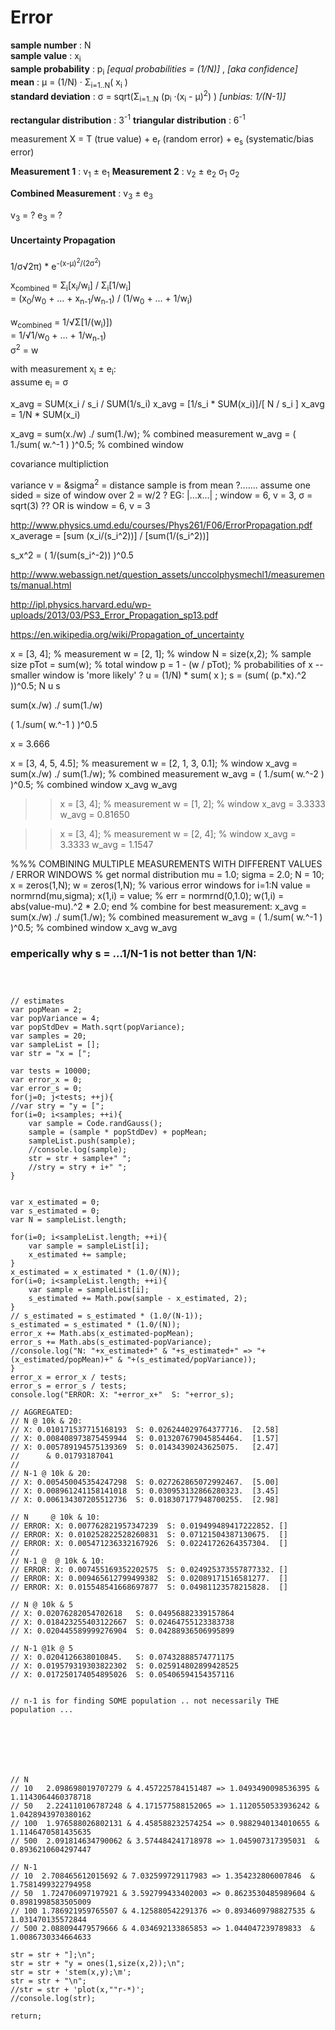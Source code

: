 # Error


**sample number** : N
<br />
**sample value** : x<sub>i</sub>
<br />
**sample probability** : p<sub>i</sub> _[equal probabilities = (1/N)]_ , _[aka confidence]_
<br />
**mean** : &mu; = (1/N) &middot; &Sigma;<sub>i=1..N</sub>( x<sub>i</sub> )
<br />
**standard deviation** : &sigma; = sqrt(&Sigma;<sub>i=1..N</sub> (p<sub>i</sub> &middot;(x<sub>i</sub> - &mu;)<sup>2</sup>) ) _[unbias: 1/(N-1)]_
<br />


**rectangular distribution** : 3<sup>-1</sup>
**triangular distribution** : 6<sup>-1</sup>


measurement X = T (true value) + e<sub>r</sub> (random error) + e<sub>s</sub> (systematic/bias error)



**Measurement 1** : v<sub>1</sub> &plusmn; e<sub>1</sub>
**Measurement 2** : v<sub>2</sub> &plusmn; e<sub>2</sub>
&sigma;<sub>1</sub>
&sigma;<sub>2</sub>


**Combined Measurement** : v<sub>3</sub> &plusmn; e<sub>3</sub>



v<sub>3</sub> = ?
e<sub>3</sub> = ?


#### Uncertainty Propagation


1/&sigma;&radic;2&pi;) * e<sup>-(x-&mu;)<sup>2</sup>/(2&sigma;<sup>2</sup>)</sup>



x<sub>combined</sub> = &Sigma;<sub>i</sub>[x<sub>i</sub>/w<sub>i</sub>] / &Sigma;<sub>i</sub>[1/w<sub>i</sub>]
<br/>
= (x<sub>0</sub>/w<sub>0</sub> + &hellip; + x<sub>n-1</sub>/w<sub>n-1</sub>) / (1/w<sub>0</sub> + &hellip; + 1/w<sub>i</sub>)
<br/>
<br/>
w<sub>combined</sub> = 1/&radic;&Sigma;[1/(w<sub>i</sub>)])
<br/>
= 1/&radic;1/w<sub>0</sub> + &hellip; + 1/w<sub>n-1</sub>)
<br/>
&sigma;<sup>2</sup> = w
<br/>


with measurement x<sub>i</sub> &plusmn; e<sub>i</sub>:
<br/>
assume e<sub>i</sub> = &sigma;




x_avg = SUM(x_i / s_i / SUM(1/s_i) 
x_avg = [1/s_i * SUM(x_i)]/[ N / s_i ]
x_avg = 1/N * SUM(x_i)



x_avg = sum(x./w) ./ sum(1./w);  % combined measurement
w_avg = ( 1./sum( w.^-1 ) )^0.5; % combined window




covariance multipliction


variance v = &sigma<sup>2</sup> = distance sample is from mean
?....... assume one sided = size of window over 2 = w/2
? EG:  |...x...| ; window = 6, v = 3, &sigma; = sqrt(3)
?? OR is window = 6, v = 3


http://www.physics.umd.edu/courses/Phys261/F06/ErrorPropagation.pdf
x_average = [sum (x_i/(s_i^2))] / [sum(1/(s_i^2))]

s_x^2 = ( 1/(sum(s_i^-2)) )^0.5


http://www.webassign.net/question_assets/unccolphysmechl1/measurements/manual.html

http://ipl.physics.harvard.edu/wp-uploads/2013/03/PS3_Error_Propagation_sp13.pdf

https://en.wikipedia.org/wiki/Propagation_of_uncertainty








x = [3, 4]; % measurement
w = [2, 1]; % window
N = size(x,2); % sample size
pTot = sum(w); % total window
p = 1 - (w / pTot); % probabilities of x -- smaller window is 'more likely' ?
u = (1/N) * sum( x );
s = (sum( (p.*x).^2 ))^0.5;
N
u
s



sum(x./w) ./ sum(1./w) 

( 1./sum( w.^-1 ) )^0.5


x = 3.666

x = [3, 4, 5, 4.5]; % measurement
w = [2, 1, 3, 0.1]; % window
x_avg = sum(x./w) ./ sum(1./w);  % combined measurement
w_avg = ( 1./sum( w.^-2 ) )^0.5; % combined window
x_avg
w_avg




>> x = [3, 4]; % measurement
>> w = [1, 2]; % window
x_avg =  3.3333
w_avg =  0.81650


>> x = [3, 4]; % measurement
>> w = [2, 4]; % window
x_avg =  3.3333
w_avg =  1.1547




%%% COMBINING MULTIPLE MEASUREMENTS WITH DIFFERENT VALUES / ERROR WINDOWS
% get normal distribution
mu = 1.0;
sigma = 2.0;
N = 10;
x = zeros(1,N);
w = zeros(1,N);
% various error windows
for i=1:N
	value = normrnd(mu,sigma);
	x(1,i) = value;
	% err = normrnd(0,1.0);
	w(1,i) = abs(value-mu).^2 * 2.0;
end
% combine for best measurement:
x_avg = sum(x./w) ./ sum(1./w);  % combined measurement
w_avg = ( 1./sum( w.^-1 ) )^0.5; % combined window
x_avg
w_avg



### emperically why s = ...1/N-1 is not better than 1/N:
```



// estimates
var popMean = 2;
var popVariance = 4;
var popStdDev = Math.sqrt(popVariance);
var samples = 20;
var sampleList = [];
var str = "x = [";

var tests = 10000;
var error_x = 0;
var error_s = 0;
for(j=0; j<tests; ++j){
//var stry = "y = [";
for(i=0; i<samples; ++i){
	var sample = Code.randGauss();
	sample = (sample * popStdDev) + popMean;
	sampleList.push(sample);
	//console.log(sample);
	str = str + sample+" ";
	//stry = stry + i+" ";
}


var x_estimated = 0;
var s_estimated = 0;
var N = sampleList.length;

for(i=0; i<sampleList.length; ++i){
	var sample = sampleList[i];
	x_estimated += sample;
}
x_estimated = x_estimated * (1.0/(N));
for(i=0; i<sampleList.length; ++i){
	var sample = sampleList[i];
	s_estimated += Math.pow(sample - x_estimated, 2);
}
// s_estimated = s_estimated * (1.0/(N-1));
s_estimated = s_estimated * (1.0/(N));
error_x += Math.abs(x_estimated-popMean);
error_s += Math.abs(s_estimated-popVariance);
//console.log("N: "+x_estimated+" & "+s_estimated+" => "+(x_estimated/popMean)+" & "+(s_estimated/popVariance));
}
error_x = error_x / tests;
error_s = error_s / tests;
console.log("ERROR: X: "+error_x+"  S: "+error_s);

// AGGREGATED:
// N @ 10k & 20:
// X: 0.010171537715168193  S: 0.026244029764377716.  [2.58]
// X: 0.008408973875459944  S: 0.013207679045854464.  [1.57]
// X: 0.005789194575139369  S: 0.01434390243625075.   [2.47]
//      & 0.01793187041
//
// N-1 @ 10k & 20:
// X: 0.005450045354247298  S: 0.027262865072992467.  [5.00]
// X: 0.008961241158141018  S: 0.030953132866280323.  [3.45]
// X: 0.006134307205512736  S: 0.018307177948700255.  [2.98]

// N     @ 10k & 10:
// ERROR: X: 0.007762821957347239  S: 0.019499489417222852. []
// ERROR: X: 0.010252822528260831  S: 0.07121504387130675.  []
// ERROR: X: 0.005471236332167926  S: 0.02241726264357304.  []
//
// N-1 @  @ 10k & 10:
// ERROR: X: 0.007455169352202575  S: 0.024925373557877332. []
// ERROR: X: 0.009465612799499382  S: 0.02089171516581277.  []
// ERROR: X: 0.015548541668697877  S: 0.04981123578215828.  []

// N @ 10k & 5
// X: 0.02076282054702618   S: 0.04956882339157864
// X: 0.018423255403122667  S: 0.02464755123383738
// X: 0.020445589999276904  S: 0.04288936506995899

// N-1 @1k @ 5
// X: 0.0204126638010845.   S: 0.07432888574771175
// X: 0.019579319303822302  S: 0.025914802899428525
// X: 0.017250174054895026  S: 0.05406594154357116


// n-1 is for finding SOME population .. not necessarily THE population ... 







// N
// 10   2.098698019707279 & 4.457225784151487 => 1.0493490098536395 & 1.1143064460378718
// 50   2.224110106787248 & 4.171577588152065 => 1.1120550533936242 & 1.0428943970380162
// 100  1.976588026802131 & 4.458588232574254 => 0.9882940134010655 & 1.1146470581435635
// 500  2.091814634790062 & 3.574484241718978 => 1.045907317395031  & 0.8936210604297447

// N-1
// 10  2.708465612015692 & 7.032599729117983 => 1.354232806007846  & 1.7581499322794958
// 50  1.724706097197921 & 3.592799433402003 => 0.8623530485989604 & 0.8981998583505009
// 100 1.786921959765507 & 4.125880542291376 => 0.8934609798827535 & 1.031470135572844
// 500 2.088094479579666 & 4.034692133865853 => 1.044047239789833  & 1.0086730334664633

str = str + "];\n";
str = str + "y = ones(1,size(x,2));\n";
str = str + 'stem(x,y);\m';
str = str + "\n";
//str = str + 'plot(x,""r-*)';
//console.log(str);

return;
```

